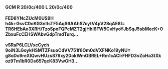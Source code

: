 #### GCM R 20/0c/400 L 20/0c/400
**FED8YNcZUcM0US9H**<br/>**h4k+GsvC0oKG3nItsTF5AqS6AAhS7cytV4pV28qAE8I=**<br/>**TR6HEbAo3XRH/TzoSpoFQPcMZT2gjHhl6FW5CvHyoYJbSqJ5sbMecK+0ZbxuFcCEHSWAbvGdpTmdTurq...**<br/><br/>
**vSRaP6LCLVxcCych**<br/>**9oiN3LGoykHSMTZFsuoCdVV751f6Om0dVXFNKo19yNU=**<br/>**g8oDo9reXIQwvHUzs879xy20okWmOBREL+Rm1cAClrFHFD3vZoHa3tXkoz9Tm1bR0Ds657qcK83VwGH3...**